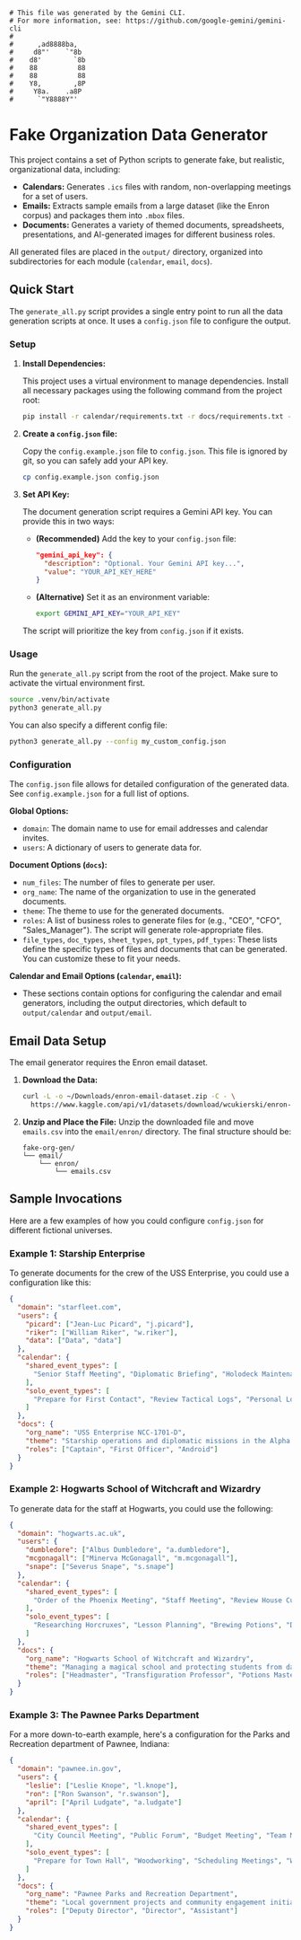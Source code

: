 ```
# This file was generated by the Gemini CLI.
# For more information, see: https://github.com/google-gemini/gemini-cli
#
#      ,ad8888ba,
#     d8"'    `"8b
#    d8'        `8b
#    88          88
#    88          88
#    Y8,        ,8P
#     Y8a.    .a8P
#      `"Y8888Y"'
```

# Fake Organization Data Generator

This project contains a set of Python scripts to generate fake, but realistic, organizational data, including:

*   **Calendars:** Generates `.ics` files with random, non-overlapping meetings for a set of users.
*   **Emails:** Extracts sample emails from a large dataset (like the Enron corpus) and packages them into `.mbox` files.
*   **Documents:** Generates a variety of themed documents, spreadsheets, presentations, and AI-generated images for different business roles.

All generated files are placed in the `output/` directory, organized into subdirectories for each module (`calendar`, `email`, `docs`).

## Quick Start

The `generate_all.py` script provides a single entry point to run all the data generation scripts at once. It uses a `config.json` file to configure the output.

### Setup

1.  **Install Dependencies:**

    This project uses a virtual environment to manage dependencies. Install all necessary packages using the following command from the project root:

    ```bash
    pip install -r calendar/requirements.txt -r docs/requirements.txt -r email/requirements.txt
    ```

2.  **Create a `config.json` file:**

    Copy the `config.example.json` file to `config.json`. This file is ignored by git, so you can safely add your API key.

    ```bash
    cp config.example.json config.json
    ```

3.  **Set API Key:**

    The document generation script requires a Gemini API key. You can provide this in two ways:

    *   **(Recommended)** Add the key to your `config.json` file:
        ```json
        "gemini_api_key": {
          "description": "Optional. Your Gemini API key...",
          "value": "YOUR_API_KEY_HERE"
        }
        ```
    *   **(Alternative)** Set it as an environment variable:
        ```bash
        export GEMINI_API_KEY="YOUR_API_KEY"
        ```
    The script will prioritize the key from `config.json` if it exists.

### Usage

Run the `generate_all.py` script from the root of the project. Make sure to activate the virtual environment first.

```bash
source .venv/bin/activate
python3 generate_all.py
```

You can also specify a different config file:

```bash
python3 generate_all.py --config my_custom_config.json
```

### Configuration

The `config.json` file allows for detailed configuration of the generated data. See `config.example.json` for a full list of options.

**Global Options:**

*   `domain`: The domain name to use for email addresses and calendar invites.
*   `users`: A dictionary of users to generate data for.

**Document Options (`docs`):**

*   `num_files`: The number of files to generate per user.
*   `org_name`: The name of the organization to use in the generated documents.
*   `theme`: The theme to use for the generated documents.
*   `roles`: A list of business roles to generate files for (e.g., "CEO", "CFO", "Sales_Manager"). The script will generate role-appropriate files.
*   `file_types`, `doc_types`, `sheet_types`, `ppt_types`, `pdf_types`: These lists define the specific types of files and documents that can be generated. You can customize these to fit your needs.

**Calendar and Email Options (`calendar`, `email`):**

*   These sections contain options for configuring the calendar and email generators, including the output directories, which default to `output/calendar` and `output/email`.

## Email Data Setup

The email generator requires the Enron email dataset.

1.  **Download the Data:**
    ```bash
    curl -L -o ~/Downloads/enron-email-dataset.zip -C - \
      https://www.kaggle.com/api/v1/datasets/download/wcukierski/enron-email-dataset
    ```
2.  **Unzip and Place the File:**
    Unzip the downloaded file and move `emails.csv` into the `email/enron/` directory. The final structure should be:
    ```
    fake-org-gen/
    └── email/
        └── enron/
            └── emails.csv
    ```

## Sample Invocations

Here are a few examples of how you could configure `config.json` for different fictional universes.

### Example 1: Starship Enterprise

To generate documents for the crew of the USS Enterprise, you could use a configuration like this:

```json
{
  "domain": "starfleet.com",
  "users": {
    "picard": ["Jean-Luc Picard", "j.picard"],
    "riker": ["William Riker", "w.riker"],
    "data": ["Data", "data"]
  },
  "calendar": {
    "shared_event_types": [
      "Senior Staff Meeting", "Diplomatic Briefing", "Holodeck Maintenance Review", "Stellar Cartography Update"
    ],
    "solo_event_types": [
      "Prepare for First Contact", "Review Tactical Logs", "Personal Log Entry", "Diagnostics"
    ]
  },
  "docs": {
    "org_name": "USS Enterprise NCC-1701-D",
    "theme": "Starship operations and diplomatic missions in the Alpha Quadrant",
    "roles": ["Captain", "First Officer", "Android"]
  }
}
```

### Example 2: Hogwarts School of Witchcraft and Wizardry

To generate data for the staff at Hogwarts, you could use the following:

```json
{
  "domain": "hogwarts.ac.uk",
  "users": {
    "dumbledore": ["Albus Dumbledore", "a.dumbledore"],
    "mcgonagall": ["Minerva McGonagall", "m.mcgonagall"],
    "snape": ["Severus Snape", "s.snape"]
  },
  "calendar": {
    "shared_event_types": [
      "Order of the Phoenix Meeting", "Staff Meeting", "Review House Cup Standings", "Prepare for Sorting Ceremony"
    ],
    "solo_event_types": [
      "Researching Horcruxes", "Lesson Planning", "Brewing Potions", "Detention Supervision"
    ]
  },
  "docs": {
    "org_name": "Hogwarts School of Witchcraft and Wizardry",
    "theme": "Managing a magical school and protecting students from dark wizards",
    "roles": ["Headmaster", "Transfiguration Professor", "Potions Master"]
  }
}
```

### Example 3: The Pawnee Parks Department

For a more down-to-earth example, here's a configuration for the Parks and Recreation department of Pawnee, Indiana:

```json
{
  "domain": "pawnee.in.gov",
  "users": {
    "leslie": ["Leslie Knope", "l.knope"],
    "ron": ["Ron Swanson", "r.swanson"],
    "april": ["April Ludgate", "a.ludgate"]
  },
  "calendar": {
    "shared_event_types": [
      "City Council Meeting", "Public Forum", "Budget Meeting", "Team Meeting"
    ],
    "solo_event_types": [
      "Prepare for Town Hall", "Woodworking", "Scheduling Meetings", "Work on Binder"
    ]
  },
  "docs": {
    "org_name": "Pawnee Parks and Recreation Department",
    "theme": "Local government projects and community engagement initiatives",
    "roles": ["Deputy Director", "Director", "Assistant"]
  }
}
```